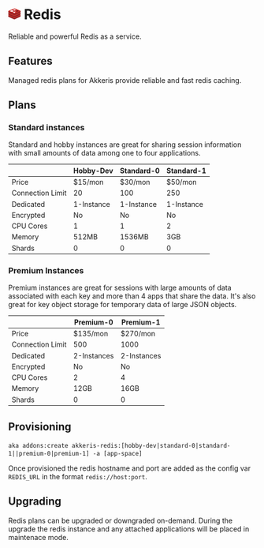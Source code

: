 # ![Redis Logo](../assets/redis-small.png "Redis")  Redis

Reliable and powerful Redis as a service.

## Features

Managed redis plans for Akkeris provide reliable and fast redis caching.

## Plans

### Standard instances

Standard and hobby instances are great for sharing session information with small amounts of data among one to four applications.

|                  | Hobby-Dev   | Standard-0 | Standard-1   |
|------------------|-------------|------------|--------------|
| Price            | $15/mon     | $30/mon    | $50/mon      |
| Connection Limit | 20          | 100        | 250          |
| Dedicated        | 1-Instance  | 1-Instance | 1-Instance   |
| Encrypted        | No          | No         | No           |
| CPU Cores        | 1           | 1          | 2            |
| Memory           | 512MB       | 1536MB     | 3GB          |
| Shards           | 0           | 0          | 0            |

### Premium Instances

Premium instances are great for sessions with large amounts of data associated with each key and more than 4 apps that share the data. It's also great for key object storage for temporary data of large JSON objects.

|                  | Premium-0   | Premium-1   |
|------------------|-------------|-------------|
| Price            | $135/mon    | $270/mon    |
| Connection Limit | 500         | 1000        |
| Dedicated        | 2-Instances | 2-Instances |
| Encrypted        | No          | No          |
| CPU Cores        | 2           | 4           |
| Memory           | 12GB        | 16GB        |
| Shards           | 0           | 0           |

## Provisioning 

```shell
aka addons:create akkeris-redis:[hobby-dev|standard-0|standard-1||premium-0|premium-1] -a [app-space]
```

Once provisioned the redis hostname and port are added as the config var `REDIS_URL` in the format `redis://host:port`.

## Upgrading

Redis plans can be upgraded or downgraded on-demand. During the upgrade the redis instance and any attached applications will be placed in maintenace mode. 
